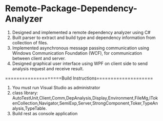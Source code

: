 # Remote-Package-Dependency-Analyzer
1. Designed and implemented a remote dependency analyzer using C# 
2. Built parser to extract and build type and dependency information from collection of files. 
3. Implemented asynchronous message passing communication using Windows Communication Foundation (WCF), for communication between client and server. 
4. Designed graphical user interface using WPF on client side to send analysis request and receive result.




====================Build Instructions====================
1. You must run Visual Studio as administrator
2. class library: AutoTestUnit,Client,Comm,DepAnalysis,Display,Environment,FileMg,ITokenCollection,Navigator,SemiExp,Server,StrongComponent,Toker,TypeAnalysis,TypeTable.
3. Build rest as console application
